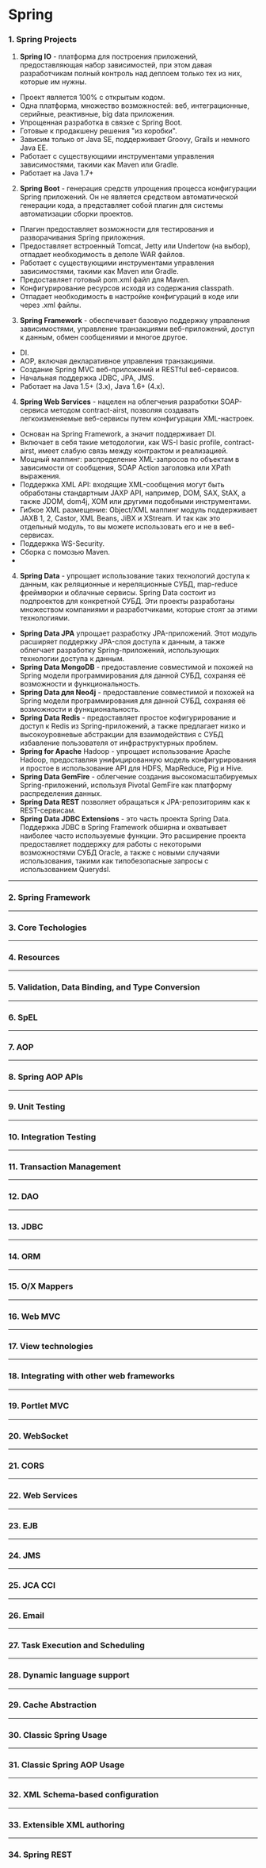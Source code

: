# Spring

### 1. Spring Projects

1. **Spring IO** - платформа для построения приложений, предоставляющая набор зависимостей, при этом давая разработчикам полный контроль над деплоем только тех из них, которые им нужны. 
  - Проект является 100% с открытым кодом.
  - Одна платформа, множество возможностей: веб, интеграционные, серийные, реактивные, big data приложения.
  - Упрощенная разработка в связке с Spring Boot.
  - Готовые к продакшену решения "из коробки".
  - Зависим только от Java SE, поддерживает Groovy, Grails и немного Java EE.
  - Работает с существующими инструментами управления зависимостями, такими как Maven или Gradle.
  - Работает на Java 1.7+

2. **Spring Boot** - генерация средств упрощения процесса конфигурации Spring приложений. Он не является средством автоматической генерации кода, а представляет собой плагин для системы автоматизации сборки проектов.
  - Плагин предоставляет возможности для тестирования и разворачивания Spring приложения.
  - Предоставляет встроенный Tomcat, Jetty или Undertow (на выбор), отпадает необходимость в деполе WAR файлов.
  - Работает с существующими инструментами управления зависимостями, такими как Maven или Gradle.
  - Предоставляет готовый pom.xml файл для Maven.
  - Конфигурирование ресурсов исходя из содержания classpath.
  - Отпадает необходимость в настройке конфигураций в коде или через .xml файлы.

3. **Spring Framework** - обеспечивает базовую поддержку управления зависимостями, управление транзакциями веб-приложений, доступ к данным, обмен сообщениями и многое другое.
  - DI.
  - AOP, включая декларативное управления транзакциями.
  - Создание Spring MVC веб-приложений и RESTful веб-сервисов.
  - Начальная поддержка JDBC, JPA, JMS.
  - Работает на Java 1.5+ (3.х), Java 1.6+ (4.x).

4. **Spring Web Services** - нацелен на облегчения разработки SOAP-сервиса методом contract-airst, позволяя создавать легкоизменяемые веб-сервисы путем конфигурации XML-настроек.
  - Основан на Spring Framework, а значит поддерживает DI.
  - Включает в себя такие методологии, как WS-I basic profile, contract-airst, имеет слабую связь между контрактом и реализацией.
  - Мощный маппинг: распределение XML-запросов по объектам в зависимости от сообщения, SOAP Action заголовка или XPath выражения.
  - Поддержка XML API: входящие XML-сообщения могут быть обработаны стандартным JAXP API, например, DOM, SAX, StAX, а также JDOM, dom4j, XOM или другими подобными инструментами.
  - Гибкое XML размещение: Object/XML маппинг модуль поддерживает JAXB 1, 2, Castor, XML Beans, JiBX и XStream. И так как это отдельный модуль, то вы можете использовать его и не в веб-сервисах.
  - Поддержка WS-Security.
  - Сборка с помозью Maven.
  - 
4. **Spring Data** - упрощает использование таких технологий доступа к данным, как реляционные и нереляционные СУБД, map-reduce фреймворки и облачные сервисы. Spring Data состоит из подпроектов для конкретной СУБД. Эти проекты разработаны множеством компаниями и разработчиками, которые стоят за этими технологиями. 
  - __Spring Data JPA__ упрощает разработку JPA-приложений. Этот модуль расширяет поддержку JPA-слоя доступа к данным, а также облегчает разработку Spring-приложений, использующих технологии доступа к данным. 
  - __Spring Data MongoDB__ - предоставление совместимой и похожей на Spring модели программирования для данной СУБД, сохраняя её возможности и функциональность. 
  - __Spring Data для Neo4j__ - предоставление совместимой и похожей на Spring модели программирования для данной СУБД, сохраняя её возможности и функциональность. 
  - __Spring Data Redis__ - предоставляет простое кофигурирование и доступ к Redis из Spring-приложений, а также предлагает низко и высокоуровневые абстракции для взаимодействия с СУБД избавление пользователя от инфраструктурных проблем.
  - __Spring for Apache__ Hadoop - упрощает использование Apache Hadoop, предоставляя унифицированную модель конфигурирования и простое в использование API для HDFS, MapReduce, Pig и Hive.
  - __Spring Data GemFire__ - облегчение создания высокомасштабируемых Spring-приложений, используя Pivotal GemFire как платформу распределения данных.
  - __Spring Data REST__ позволяет обращаться к JPA-репозиториям как к REST-сервисам. 
  - __Spring Data JDBC Extensions__ - это часть проекта Spring Data. Поддержка JDBC в Spring Framework обширна и охватывает наиболее часто используемые функции. Это расширение проекта предоставляет поддержку для работы с некоторыми возможностями СУБД Oracle, а также с новыми случаями использования, такими как типобезопасные запросы с использованием Querydsl. 
  
***

### 2. Spring Framework

***

### 3. Core Techologies

***

### 4. Resources

***

### 5. Validation, Data Binding, and Type Conversion

***

### 6. SpEL

***

### 7. AOP

***

### 8. Spring AOP APIs

***

### 9. Unit Testing

***

### 10. Integration Testing

***

### 11. Transaction Management

***

### 12. DAO

***

### 13. JDBC

***

### 14. ORM

***

### 15. O/X Mappers

***

### 16. Web MVC

***

### 17. View technologies

***

### 18. Integrating with other web frameworks

***

### 19. Portlet MVC

***

### 20. WebSocket

***

### 21. CORS

***

### 22. Web Services

***

### 23. EJB

***

### 24. JMS

***

### 25. JCA CCI

***

### 26. Email

***

### 27. Task Execution and Scheduling

***

### 28. Dynamic language support

***

### 29. Cache Abstraction

***

### 30. Classic Spring Usage

***

### 31. Classic Spring AOP Usage

***

### 32. XML Schema-based configuration

***

### 33. Extensible XML authoring

***

### 34. Spring REST
